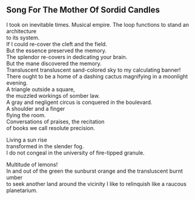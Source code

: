 Song For The Mother Of Sordid Candles
-------------------------------------
I took on inevitable times. Musical empire. The loop functions to stand an architecture  
to its system.  
If I could re-cover the cleft and the field.  
But the essence preserved the memory.  
The splendor re-covers in dedicating your brain.  
But the mane discovered the memory.  
Transluscent transluscent sand-colored sky to my calculating banner!  
There ought to be a home of a dashing cactus magnifying in a moonlight evening.  
A triangle outside a square,  
the muzzled workings of somber law.  
A gray and negligent circus is conquered in the boulevard.  
A shoulder and a finger  
flying the room.  
Conversations of praises, the recitation  
of books we call resolute precision.  
  
Living a sun rise  
transformed in the slender fog.  
I do not congeal in the university of fire-tipped granule.  
  
Multitude of lemons!  
In and out of the green the sunburst orange and the transluscent burnt umber  
to seek another land around the vicinity I like to relinquish like a raucous planetarium.  
